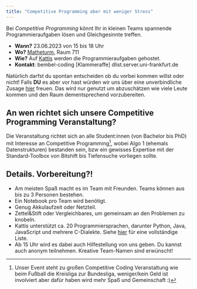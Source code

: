 ```yaml
---
title: "Competitive Programming aber mit weniger Stress"
---
```

Bei *Competitive Programming* könnt Ihr in kleinen Teams spannende Programmieraufgaben lösen und Gleichgesinnte treffen.

- **Wann?** 23.06.2023 von 15 bis 18 Uhr
- **Wo?** [Matheturm](https://www.openstreetmap.org/way/30119024), Raum 711
- **Wie?** Auf [Kattis](https://uni-frankfurt.kattis.com/courses/CompetitiveCoding) werden die Programmieraufgaben gehostet.
- **Kontakt**: bembel-coding \[Klammeraffe\]  dlist.server.uni-frankfurt.de

Natürlich darfst du spontan entscheiden ob du vorbei kommen willst oder nicht!
Falls **DU** es aber vor hast würden wir uns über eine unverbindliche Zusage [hier](https://dud-poll.inf.tu-dresden.de/CodingsturmImMatheturm/) freuen. Das wird nur genutzt um abzuschätzen wie viele Leute kommen und den Raum dementsprechend vorzubereiten.


## An wen richtet sich unsere Competitive Programming Veranstaltung?

Die Veranstaltung richtet sich an alle Student:innen (von Bachelor bis PhD) mit Interesse an Competitive Programming[^Lars'sches Kommentar], wobei Algo 1 (ehemals Datenstrukturen) bestanden sein, bzw ein gewisses Expertise mit der Standard-Toolbox von Bitshift bis Tiefensuche vorliegen sollte.

[^Lars'sches Kommentar]: Unser Event steht zu großen Competitive Coding Veranstaltung wie beim Fußball die Kreisliga zur Bundesliga, weniger/kein Geld ist involviert aber dafür haben wird mehr Spaß und Gemeinschaft :)


## Details. Vorbereitung?!
- Am meisten Spaß macht es im Team mit Freunden. Teams können aus bis zu 3 Personen bestehen.
- Ein Notebook pro Team wird benötigt.
- Genug Akkulaufzeit oder Netzteil.
- Zettel&Stift oder Vergleichbares, um gemeinsam an den Problemen zu knobeln.
- Kattis unterstützt ca. 20 Programmiersprachen, darunter Python, Java, JavaScript und mehrere C-Dialekte. Siehe [hier](https://open.kattis.com/help) für eine vollständige Liste.
- Ab 15 Uhr wird es dabei auch Hilfestellung von uns geben. Du kannst auch anonym teilnehmen. Kreative Team-Namen sind erwünscht!

